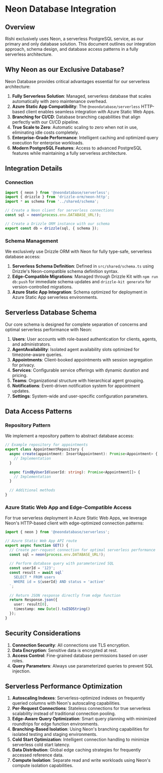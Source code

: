 # Neon Database Integration

## Overview
Rishi exclusively uses Neon, a serverless PostgreSQL service, as our primary and only database solution. This document outlines our integration approach, schema design, and database access patterns in a fully serverless architecture.

## Why Neon as our Exclusive Database?

Neon Database provides critical advantages essential for our serverless architecture:

1. **Fully Serverless Solution**: Managed, serverless database that scales automatically with zero maintenance overhead.
2. **Azure Static App Compatibility**: The `@neondatabase/serverless` HTTP-based client enables seamless integration with Azure Static Web Apps.
3. **Branching for CI/CD**: Database branching capabilities that align perfectly with our CI/CD pipeline.
4. **True Scale to Zero**: Automatic scaling to zero when not in use, eliminating idle costs completely.
5. **Enterprise-Grade Performance**: Intelligent caching and optimized query execution for enterprise workloads.
6. **Modern PostgreSQL Features**: Access to advanced PostgreSQL features while maintaining a fully serverless architecture.

## Integration Details

### Connection
```typescript
import { neon } from '@neondatabase/serverless';
import { drizzle } from 'drizzle-orm/neon-http';
import * as schema from '../shared/schema';

// Create a Neon client for serverless connections
const sql = neon(process.env.DATABASE_URL!);

// Create a Drizzle ORM instance with our schema
export const db = drizzle(sql, { schema });
```

### Schema Management
We exclusively use Drizzle ORM with Neon for fully type-safe, serverless database access:

1. **Serverless Schema Definition**: Defined in `src/shared/schema.ts` using Drizzle's Neon-compatible schema definition syntax.
2. **Edge-Compatible Migrations**: Managed through Drizzle Kit with `npm run db:push` for immediate schema updates and `drizzle-kit generate` for version-controlled migrations.
3. **Azure Static App Integration**: Schema optimized for deployment in Azure Static App serverless environments.

## Serverless Database Schema

Our core schema is designed for complete separation of concerns and optimal serverless performance with Neon:

1. **Users**: User accounts with role-based authentication for clients, agents, and administrators.
2. **AgentAvailability**: Isolated agent availability slots optimized for timezone-aware queries.
3. **Appointments**: Client-booked appointments with session segregation for privacy.
4. **Services**: Configurable service offerings with dynamic duration and pricing.
5. **Teams**: Organizational structure with hierarchical agent grouping.
6. **Notifications**: Event-driven notification system for appointment updates.
7. **Settings**: System-wide and user-specific configuration parameters.

## Data Access Patterns

### Repository Pattern
We implement a repository pattern to abstract database access:

```typescript
// Example repository for appointments
export class AppointmentRepository {
  async create(appointment: InsertAppointment): Promise<Appointment> {
    // Implementation
  }
  
  async findByUserId(userId: string): Promise<Appointment[]> {
    // Implementation
  }
  
  // Additional methods
}
```

### Azure Static Web App and Edge-Compatible Access
For true serverless deployment in Azure Static Web Apps, we leverage Neon's HTTP-based client with edge-optimized connection patterns:

```typescript
import { neon } from '@neondatabase/serverless';

// Azure Static Web App API route
export async function GET() {
  // Create per-request connection for optimal serverless performance
  const sql = neon(process.env.DATABASE_URL!);
  
  // Perform database query with parameterized SQL
  const userId = '123';
  const result = await sql`
    SELECT * FROM users 
    WHERE id = ${userId} AND status = 'active'
  `;
  
  // Return JSON response directly from edge function
  return Response.json({ 
    user: result[0],
    timestamp: new Date().toISOString()
  });
}
```

## Security Considerations

1. **Connection Security**: All connections use TLS encryption.
2. **Data Encryption**: Sensitive data is encrypted at rest.
3. **Access Control**: Fine-grained database permissions based on user roles.
4. **Query Parameters**: Always use parameterized queries to prevent SQL injection.

## Serverless Performance Optimization

1. **Autoscaling Indexes**: Serverless-optimized indexes on frequently queried columns with Neon's autoscaling capabilities.
2. **Per-Request Connections**: Stateless connections for true serverless scalability instead of traditional connection pooling.
3. **Edge-Aware Query Optimization**: Smart query planning with minimized roundtrips for edge function environments.
4. **Branching-Based Isolation**: Using Neon's branching capabilities for isolated testing and staging environments.
5. **Cold Start Optimization**: Intelligent connection handling to minimize serverless cold start latency.
6. **Data Distribution**: Global edge caching strategies for frequently accessed reference data.
7. **Compute Isolation**: Separate read and write workloads using Neon's compute isolation capabilities.